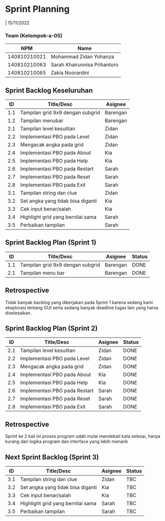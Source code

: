 # Sprint Planning 
| 15/11/2022

### Team (Kelompok-a-05)
| NPM           | Name                          |
| ------------- |-------------------------------|
| 140810210021  | Mohammad Zidan Yohanza        |
| 140810210063  | Sarah Khairunnisa Prihantoro  |
| 140810210065  | Zakia Noorardini              |

## Sprint Backlog Keseluruhan 
| ID   | Title/Desc                        | Asignee | 
| ---- | --------------------------------- | ------- | 
| 1.1  | Tampilan grid 9x9 dengan subgrid  | Barengan| 
| 1.2  | Tampilan menubar                  | Barengan| 
| 2.1  | Tampilan level kesulitan          | Zidan   | 
| 2.2  | Implementasi PBO pada Level       | Zidan   |
| 2.3  | Mengacak angka pada grid          | Zidan   | 
| 2.4  | Implementasi PBO pada About       | Kia     |
| 2.5  | Implementasi PBO pada Help        | Kia     |
| 2.6  | Implementasi PBO pada Restart     | Sarah   |
| 2.7  | Implementasi PBO pada Reset       | Sarah   |
| 2.8  | Implementasi PBO pada Exit        | Sarah   |
| 3.1  | Tampilan string dan clue          | Zidan   |
| 3.2  | Set angka yang tidak bisa diganti | Kia     |
| 3.3  | Cek input benar/salah             | Kia     |
| 3.4  | Highlight grid yang bernilai sama | Sarah   |
| 3.5  | Perbaikan tampilan                | Sarah   |

## Sprint Backlog Plan (Sprint 1)
| ID    | Title/Desc                        | Asignee      | Status |
| ----- | --------------------------------- | ------------ | ------ |
| 1.1   | Tampilan grid 9x9 dengan subgrid  | Barengan     | DONE   |
| 2.1   | Tampilan menu bar                 | Barengan     | DONE   |

## Retrospective 

Tidak banyak backlog yang dikerjakan pada Sprint 1 karena sedang kami eksplorasi tentang GUI serta sedang banyak deadline tugas lain yang harus diselesaikan.

## Sprint Backlog Plan (Sprint 2)

| ID    | Title/Desc                       | Asignee | Status |
| ---- | --------------------------------- |-------- | ------ |
| 2.1  | Tampilan level kesulitan          | Zidan   | DONE   |
| 2.2  | Implementasi PBO pada Level       | Zidan   | DONE   |
| 2.3  | Mengacak angka pada grid          | Zidan   | DONE   |
| 2.4  | Implementasi PBO pada About       | Kia     | DONE   |
| 2.5  | Implementasi PBO pada Help        | Kia     | DONE   |
| 2.6  | Implementasi PBO pada Restart     | Sarah   | DONE   |
| 2.7  | Implementasi PBO pada Reset       | Sarah   | DONE   |
| 2.8  | Implementasi PBO pada Exit        | Sarah   | DONE   |

## Retrospective 

Sprint ke 2 kali ini proses program udah mulai mendekati kata selesai, hanya kurang dari logika program dan interface yang lebih menarik

## Next Sprint Backlog (Sprint 3)
| ID    | Title/Desc                       | Asignee | Status  |
| ---- | --------------------------------- |-------- | ------- |
| 3.1  | Tampilan string dan clue          | Zidan   | TBC     |
| 3.2  | Set angka yang tidak bisa diganti | Kia     | TBC     |
| 3.3  | Cek input benar/salah             | Kia     | TBC     |
| 3.4  | Highlight grid yang bernilai sama | Sarah   | TBC     |
| 3.5  | Perbaikan tampilan                | Sarah   | TBC     |
